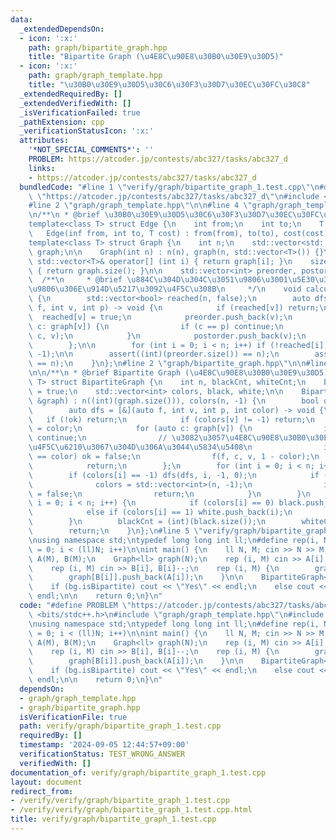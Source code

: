 ```yaml
---
data:
  _extendedDependsOn:
  - icon: ':x:'
    path: graph/bipartite_graph.hpp
    title: "Bipartite Graph (\u4E8C\u90E8\u30B0\u30E9\u30D5)"
  - icon: ':x:'
    path: graph/graph_template.hpp
    title: "\u30B0\u30E9\u30D5\u30C6\u30F3\u30D7\u30EC\u30FC\u30C8"
  _extendedRequiredBy: []
  _extendedVerifiedWith: []
  _isVerificationFailed: true
  _pathExtension: cpp
  _verificationStatusIcon: ':x:'
  attributes:
    '*NOT_SPECIAL_COMMENTS*': ''
    PROBLEM: https://atcoder.jp/contests/abc327/tasks/abc327_d
    links:
    - https://atcoder.jp/contests/abc327/tasks/abc327_d
  bundledCode: "#line 1 \"verify/graph/bipartite_graph_1.test.cpp\"\n#define PROBLEM\
    \ \"https://atcoder.jp/contests/abc327/tasks/abc327_d\"\n#include <bits/stdc++.h>\n\
    #line 2 \"graph/graph_template.hpp\"\n\n#line 4 \"graph/graph_template.hpp\"\n\
    \n/**\n * @brief \u30B0\u30E9\u30D5\u30C6\u30F3\u30D7\u30EC\u30FC\u30C8\n */\n\
    template<class T> struct Edge {\n    int from;\n    int to;\n    T cost;\n\n \
    \   Edge(inf from, int to, T cost) : from(from), to(to), cost(cost) {}\n};\n\n\
    template<class T> struct Graph {\n    int n;\n    std::vector<std::vector<T>>\
    \ graph;\n\n    Graph(int n) : n(n), graph(n, std::vector<T>()) {}\n    inline\
    \ std::vector<T>& operator[] (int i) { return graph[i]; }\n    size_t size() const\
    \ { return graph.size(); }\n\n    std::vector<int> preorder, postorder;\n\n  \
    \  /**\n     * @brief \u884C\u304D\u304C\u3051\u9806\u3001\u5E30\u308A\u304C\u3051\
    \u9806\u306E\u914D\u5217\u3092\u4F5C\u308B\n     */\n    void calculateOrder()\
    \ {\n        std::vector<bool> reached(n, false);\n        auto dfs = [&](auto\
    \ f, int v, int p) -> void {\n            if (reached[v]) return;\n          \
    \  reached[v] = true;\n            preorder.push_back(v);\n            for (auto\
    \ c: graph[v]) {\n                if (c == p) continue;\n                f(f,\
    \ c, v);\n            }\n            postorder.push_back(v);\n            return;\n\
    \        };\n\n        for (int i = 0; i < n; i++) if (!reached[i]) dfs(dfs, i,\
    \ -1);\n\n        assert((int)(preorder.size()) == n);\n        assert((int)(postorder.size())\
    \ == n);\n    }\n};\n#line 2 \"graph/bipartite_graph.hpp\"\n\n#line 6 \"graph/bipartite_graph.hpp\"\
    \n\n/**\n * @brief Bipartite Graph (\u4E8C\u90E8\u30B0\u30E9\u30D5)\n */\ntemplate<class\
    \ T> struct BipartiteGraph {\n    int n, blackCnt, whiteCnt;\n    bool isBipartite\
    \ = true;\n    std::vector<int> colors, black, white;\n\n    BipartiteGraph(Graph<T>\
    \ &graph) : n((int)(graph.size())), colors(n, -1) {\n        bool ok = true;\n\
    \        auto dfs = [&](auto f, int v, int p, int color) -> void {\n         \
    \   if (!ok) return;\n            if (colors[v] != -1) return;\n            colors[v]\
    \ = color;\n            for (auto c: graph[v]) {\n                if (c == p)\
    \ continue;\n                // \u3082\u3057\u4E8C\u90E8\u30B0\u30E9\u30D5\u304C\
    \u4F5C\u6210\u3067\u304D\u306A\u3044\u5834\u5408\n                if (colors[c]\
    \ == color) ok = false;\n                f(f, c, v, 1 - color);\n            }\n\
    \            return;\n        };\n        for (int i = 0; i < n; i++) {\n    \
    \        if (colors[i] == -1) dfs(dfs, i, -1, 0);\n            if (!ok) {\n  \
    \              colors = std::vector<int>(n, -1);\n                isBipartite\
    \ = false;\n                return;\n            }\n        }\n        for (int\
    \ i = 0; i < n; i++) {\n            if (colors[i] == 0) black.push_back(i);\n\
    \            else if (colors[i] == 1) white.push_back(i);\n            else assert(false);\n\
    \        }\n        blackCnt = (int)(black.size());\n        whiteCnt = (int)(white.size());\n\
    \        return;\n    }\n};\n#line 5 \"verify/graph/bipartite_graph_1.test.cpp\"\
    \nusing namespace std;\ntypedef long long int ll;\n#define rep(i, N) for(ll i\
    \ = 0; i < (ll)N; i++)\n\nint main() {\n    ll N, M; cin >> N >> M;\n    vector<ll>\
    \ A(M), B(M);\n    Graph<ll> graph(N);\n    rep (i, M) cin >> A[i], A[i]--;\n\
    \    rep (i, M) cin >> B[i], B[i]--;\n    rep (i, M) {\n        graph[A[i]].push_back(B[i]);\n\
    \        graph[B[i]].push_back(A[i]);\n    }\n\n    BipartiteGraph<ll> bg(graph);\n\
    \    if (bg.isBipartite) cout << \"Yes\" << endl;\n    else cout << \"No\" <<\
    \ endl;\n\n    return 0;\n}\n"
  code: "#define PROBLEM \"https://atcoder.jp/contests/abc327/tasks/abc327_d\"\n#include\
    \ <bits/stdc++.h>\n#include \"graph/graph_template.hpp\"\n#include \"graph/bipartite_graph.hpp\"\
    \nusing namespace std;\ntypedef long long int ll;\n#define rep(i, N) for(ll i\
    \ = 0; i < (ll)N; i++)\n\nint main() {\n    ll N, M; cin >> N >> M;\n    vector<ll>\
    \ A(M), B(M);\n    Graph<ll> graph(N);\n    rep (i, M) cin >> A[i], A[i]--;\n\
    \    rep (i, M) cin >> B[i], B[i]--;\n    rep (i, M) {\n        graph[A[i]].push_back(B[i]);\n\
    \        graph[B[i]].push_back(A[i]);\n    }\n\n    BipartiteGraph<ll> bg(graph);\n\
    \    if (bg.isBipartite) cout << \"Yes\" << endl;\n    else cout << \"No\" <<\
    \ endl;\n\n    return 0;\n}\n"
  dependsOn:
  - graph/graph_template.hpp
  - graph/bipartite_graph.hpp
  isVerificationFile: true
  path: verify/graph/bipartite_graph_1.test.cpp
  requiredBy: []
  timestamp: '2024-09-05 12:44:57+09:00'
  verificationStatus: TEST_WRONG_ANSWER
  verifiedWith: []
documentation_of: verify/graph/bipartite_graph_1.test.cpp
layout: document
redirect_from:
- /verify/verify/graph/bipartite_graph_1.test.cpp
- /verify/verify/graph/bipartite_graph_1.test.cpp.html
title: verify/graph/bipartite_graph_1.test.cpp
---
```


